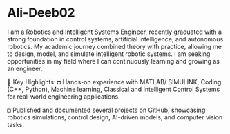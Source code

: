 # Ali-Deeb02
I am a Robotics and Intelligent Systems Engineer, recently graduated with a strong foundation in control systems, artificial intelligence, and autonomous robotics.
My academic journey combined theory with practice, allowing me to design, model, and simulate intelligent robotic systems.
I am seeking opportunities in my field where I can continuously learning and growing as an engineer.

🔹 Key Highlights:
◘ Hands-on experience with MATLAB/ SIMULINK, Coding (C++, Python), Machine learning, Classical and Intelligent Control Systems for real-world engineering applications.

◘ Published and documented several projects on GitHub, showcasing robotics simulations, control design, AI-driven models, and computer vision tasks.
